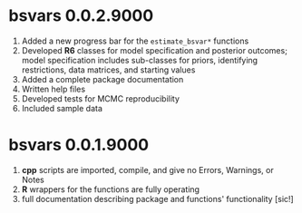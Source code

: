
# bsvars 0.0.2.9000

1. Added a new progress bar for the `estimate_bsvar*` functions
2. Developed **R6** classes for model specification and posterior outcomes; model specification includes sub-classes for priors, identifying restrictions, data matrices, and starting values
3. Added a complete package documentation
4. Written help files
5. Developed tests for MCMC reproducibility
6. Included sample data

# bsvars 0.0.1.9000

1. **cpp** scripts are imported, compile, and give no Errors, Warnings, or Notes
2. **R** wrappers for the functions are fully operating
3. full documentation describing package and functions' functionality [sic!]
